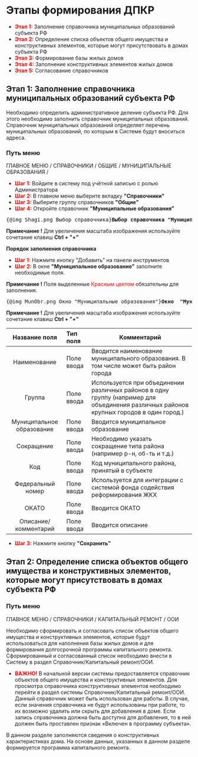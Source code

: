 ﻿# Этапы формирования ДПКР

- <span style="color: red">**Этап 1:**</span> Заполнение справочника муниципальных образований субъекта РФ
- <span style="color: red">**Этап 2:**</span> Определение списка объектов общего имущества и конструктивных элементов, которые могут присутствовать в домах субъекта РФ
- <span style="color: red">**Этап 3:**</span> Формирование базы жилых домов
- <span style="color: red">**Этап 4:**</span> Заполнение конструктивных элементов жилых домов
- <span style="color: red">**Этап 5:**</span> Согласование справочников

## Этап 1: Заполнение справочника муниципальных образований субъекта РФ

Необходимо определить административное деление субъекта РФ. Для этого необходимо заполнить справочник муниципальных образований.
Справочник муниципальных образований определяет перечень муниципальных образований, по которым в Системе будут вноситься адреса.

### Путь меню

ГЛАВНОЕ МЕНЮ / СПРАВОЧНИКИ / ОБЩИЕ / МУНИЦИПАЛЬНЫЕ ОБРАЗОВАНИЯ /

* <span style="color: red">**Шаг 1:**</span> Войдите в систему под учётной записью с ролью Администратора
* <span style="color: red">**Шаг 2:**</span> В главном меню выберите вкладку **"Справочники"**
* <span style="color: red">**Шаг 3:**</span> Выберите группу справочников **"Общие"**
* <span style="color: red">**Шаг 4:**</span> Откройте справочник **"Муниципальные образования"**

<pre><center>{@img Shagi.png Выбор справочника}<strong>Выбор справочника "Муниципальные образования"</strong></center></pre>

**Примечание !** Для увеличения масштаба изображения используйте сочетание клавиш **Ctrl + "+"**

**Порядок заполнения справочника** 

* <span style="color: red">**Шаг 1:**</span> Нажмите кнопку "Добавить" на панели инструментов 
* <span style="color: red">**Шаг 2:**</span> В окне **"Муниципальное образование"** заполните необходимые поля.

**Примечание !** Поля выделенные <span style="color: red">Красным цветом</span> обязательны для заполнения.
 
<pre><center>{@img MunObr.png Окно "Муниципальные образования"}<strong>Окно  "Муниципальное образование"</strong></center></pre>

**Примечание !** Для увеличения масштаба изображения используйте сочетание клавиш **Ctrl + "+"**


Название поля      |Тип поля          |Комментарий
:----------:|:------------------|----------------------
Наименование |Поле ввода |Вводится наименование муниципального образования. В том числе может быть район города
Группа|Поле ввода|Используется при объединении различных районов в одну группу (например для объединения различных районов крупных городов в один город.)
Муниципальное образование|Поле ввода|Вводится муниципальное образование
Сокращение|Поле ввода|Необходимо указать сокращение типа района (например р-н, об-ть и т.д.)
Код|Поле ввода|	Код муниципального района, принятый в субъекте
Федеральный номер|Поле ввода|Используется для  интеграции с системой фонда содействия реформирования ЖКХ
ОКАТО|Поле ввода|Вводится ОКАТО
Описание/комментарий|Поле ввода|Вводится описание


* <span style="color: red">**Шаг 3:**</span> Нажмите кнопку **"Сохранить"**

## Этап 2: Определение списка объектов общего имущества и конструктивных элементов, которые могут присутствовать в домах субъекта РФ

### Путь меню

ГЛАВНОЕ МЕНЮ / СПРАВОЧНИКИ / КАПИТАЛЬНЫЙ РЕМОНТ / ООИ

Необходимо сформировать и согласовать список объектов общего имущества и конструктивных элементов, которые будут использоваться для наполнения базы жилых домов и для формирования долгосрочной программы капитального ремонта. Сформированный и согласованный список необходимо внести в Систему в раздел Справочник/Капитальный ремонт/ООИ.
- <span style="color: red">**ВАЖНО!**</span> В начальной версии системы предоставляется справочник объектов общего имущества и конструктивных элементов. Для просмотра справочника конструктивных элементов необходимо перейти в раздел системы Справочник/Капитальный ремонт/ООИ. Данный справочник может быть использован для работы. В случае, если значения справочника не будут использованы при работе, то их возможно удалить или скрыть для добавления в доме. Если запись справочника должна быть доступна для добавления, то в ней должен быть проставлен признак «Включен в программу субъекта».

В данном разделе заполняются сведения о конструктивных характеристиках дома. На основе данных, указанных в данном разделе формируется программа капитального ремонта.